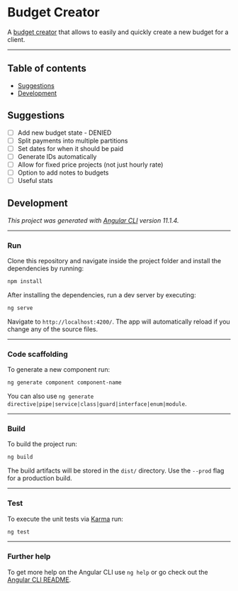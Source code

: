 # Budget Creator

A [budget creator](https://bcm-budget-creator.web.app/) that allows to easily and quickly create a new budget for a client.
<hr>

## Table of contents

- [Suggestions](#suggestions)
- [Development](#development)

## Suggestions

- [ ] Add new budget state - DENIED
- [ ] Split payments into multiple partitions
- [ ] Set dates for when it should be paid
- [ ] Generate IDs automatically
- [ ] Allow for fixed price projects (not just hourly rate)
- [ ] Option to add notes to budgets
- [ ] Useful stats

## Development

*This project was generated with [Angular CLI](https://github.com/angular/angular-cli) version 11.1.4.*
<hr>

### Run
Clone this repository and navigate inside the project folder and install the dependencies by running:

```sh
npm install
```

After installing the dependencies, run a dev server by executing:

```sh
ng serve
```

Navigate to `http://localhost:4200/`. The app will automatically reload if you change any of the source files.
<hr>

### Code scaffolding
To generate a new component run:

```sh
ng generate component component-name
```

You can also use `ng generate directive|pipe|service|class|guard|interface|enum|module`.
<hr>

### Build
To build the project run:

```sh
ng build
```

The build artifacts will be stored in the `dist/` directory. Use the `--prod` flag for a production build.
<hr>

### Test
To execute the unit tests via [Karma](https://karma-runner.github.io) run:

```sh
ng test
```
<hr>

### Further help

To get more help on the Angular CLI use `ng help` or go check out the [Angular CLI README](https://github.com/angular/angular-cli/blob/master/README.md).
